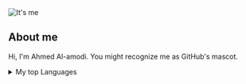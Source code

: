 <picture>
 <source media="(prefers-color-scheme: dark)" srcset="https://user-images.githubusercontent.com/25423296/163456776-7f95b81a-f1ed-45f7-b7ab-8fa810d529fa.png">
 <source media="(prefers-color-scheme: light)" srcset="https://user-images.githubusercontent.com/25423296/163456779-a8556205-d0a5-45e2-ac17-42d089e3c3f8.png">

  <img alt="It's me" src="https://avatars.githubusercontent.com/u/80117376?v=4">
</picture>


## About me

Hi, I'm Ahmed Al-amodi. You might recognize me as GitHub's mascot.


<details>
<summary>My top Languages</summary>

 | Rank | Languages |
|-----:|---------------|
|     1|        HTML       |
|     2|            CSS   |
|     3|        JS       |
|     4|        TS       |

</details>
